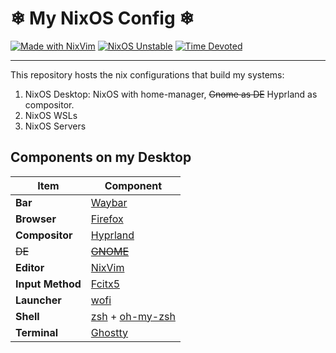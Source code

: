 # ❄ My NixOS Config ❄

[![Made with NixVim](https://img.shields.io/badge/Made_with-NixVim-7eb6e1.svg?style=flat-square&logo=neovim&logoColor=white)](https://github.com/nix-community/nixvim)
[![NixOS Unstable](https://img.shields.io/badge/NixOS-25.11-5277C3.svg?style=flat-square&logo=NixOS&logoColor=white)](https://nixos.org)
[![Time Devoted](https://img.shields.io/endpoint?url=https%3A%2F%2Fwakapi.depoze.xyz%2Fapi%2Fcompat%2Fshields%2Fv1%2FCuSO4D%2Fany%2Fproject%253A.nixos
)](https://wakapi.dev)

---

This repository hosts the nix configurations that build my systems:

1. NixOS Desktop: NixOS with home-manager, ~~Gnome as DE~~ Hyprland as compositor.
2. NixOS WSLs
3. NixOS Servers

## Components on my Desktop

| Item             | Component                         |
| ----             | ---------                         |
| **Bar**          | [Waybar][waybar]                  |
| **Browser**      | [Firefox][firefox]                |
| **Compositor**   | [Hyprland][hyprland]              |
| ~~DE~~           | [~~GNOME~~][gnome]                |
| **Editor**       | [NixVim][nixvim]                  |
| **Input Method** | [Fcitx5][fcitx5]                  |
| **Launcher**     | [wofi][wofi]                      |
| **Shell**        | [zsh][zsh] + [oh-my-zsh][ohmyzsh] |
| **Terminal**     | [Ghostty][ghostty]                |

[waybar]: https://github.com/Alexays/Waybar
[firefox]: https://www.mozilla.org/en-US/firefox/new/
[hyprland]: https://hyprland.org/
[gnome]: https://www.gnome.org/
[nixvim]: https://github.com/nix-community/nixvim/
[fcitx5]: https://fcitx-im.org/
[wofi]: https://hg.sr.ht/~scoopta/wofi
[zsh]: https://www.zsh.org/
[ohmyzsh]: https://ohmyz.sh/
[ghostty]: https://ghostty.org/
